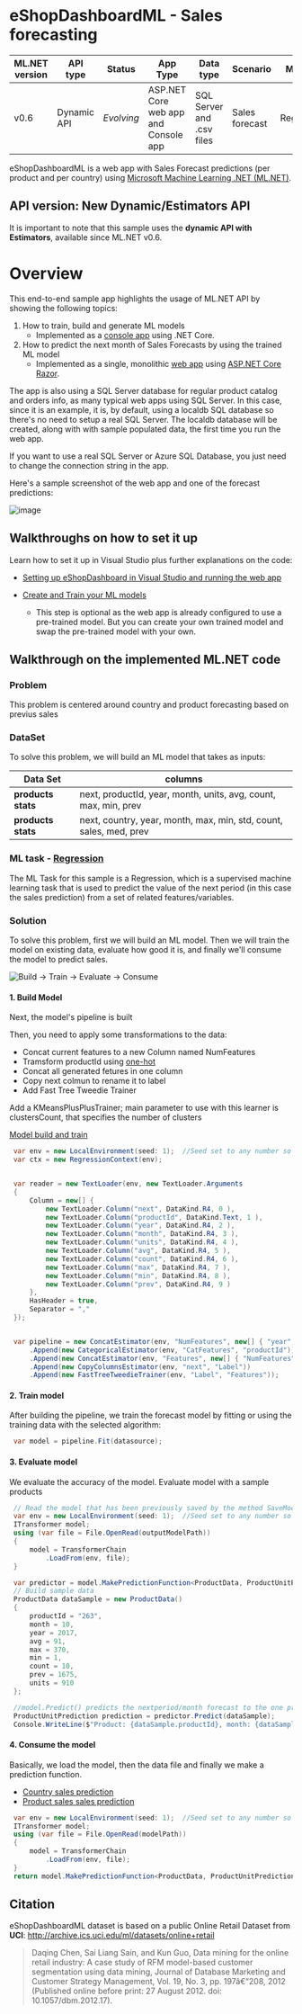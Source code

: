 # eShopDashboardML - Sales forecasting 

| ML.NET version | API type          | Status                        | App Type    | Data type | Scenario            | ML Task                   | Algorithms                  |
|----------------|-------------------|-------------------------------|-------------|-----------|---------------------|---------------------------|-----------------------------|
| v0.6           | Dynamic API | *Evolving* | ASP.NET Core web app and Console app | SQL Server and .csv files | Sales forecast | Regression | FastTreeTweedie Regression |


eShopDashboardML is a web app with Sales Forecast predictions (per product and per country) using [Microsoft Machine Learning .NET (ML.NET)](https://github.com/dotnet/machinelearning).

## API version: New Dynamic/Estimators API
It is important to note that this sample uses the **dynamic API with Estimators**, available since ML.NET v0.6.

# Overview

This end-to-end sample app highlights the usage of ML.NET API by showing the following topics:

1. How to train, build and generate ML models 
   - Implemented as a [console app](src\eShopForecastModelsTrainer) using .NET Core.
2. How to predict the next month of Sales Forecasts by using the trained ML model 
   - Implemented as a single, monolithic [web app](src\eShopDashboard) using [ASP.NET Core Razor](https://docs.microsoft.com/aspnet/core/tutorials/razor-pages/). 

The app is also using a SQL Server database for regular product catalog and orders info, as many typical web apps using SQL Server. In this case, since it is an example, it is, by default, using a localdb SQL database so there's no need to setup a real SQL Server. The localdb database will be created, along with with sample populated data, the first time you run the web app.

If you want to use a real SQL Server or Azure SQL Database, you just need to change the connection string in the app.

Here's a sample screenshot of the web app and one of the forecast predictions:

![image](./docs/images/eShopDashboard.png)

## Walkthroughs on how to set it up

Learn how to set it up in Visual Studio plus further explanations on the code:

- [Setting up eShopDashboard in Visual Studio and running the web app](docs/Setting-up-eShopDashboard-in-Visual-Studio-and-running-it.md)

- [Create and Train your ML models](docs/Create-and-train-the-models-%5BOptional%5D.md)
  - This step is optional as the web app is already configured to use a pre-trained model. But you can create your own trained model and swap the pre-trained model with your own.

## Walkthrough on the implemented ML.NET code

### Problem

This problem is centered around country and product forecasting based on previus sales

### DataSet

To solve this problem, we will build an ML model that takes as inputs:  

| Data Set | columns |
|----------|--------|
| **products stats**  | next, productId, year, month, units, avg, count, max, min, prev      |
| **products stats**  | next, country, year, month, max, min, std, count, sales, med, prev   |

### ML task - [Regression](https://docs.microsoft.com/en-us/dotnet/machine-learning/resources/tasks#regression)

The ML Task for this sample is a Regression, which is a supervised machine learning task that is used to predict the value of the next period (in this case the sales prediction) from a set of related features/variables.

### Solution

To solve this problem, first we will build an ML model. Then we will train the model on existing data, evaluate how good it is, and finally we'll consume the model to predict sales.

![Build -> Train -> Evaluate -> Consume](./../../getting-started/shared_content/modelpipeline.png)

#### 1. Build Model

Next, the model's pipeline is built

Then, you need to apply some transformations to the data:
- Concat current features to a new Column named NumFeatures
- Tramsform  productId using [one-hot](https://en.wikipedia.org/wiki/One-hot)
- Concat all generated fetures in one column
- Copy next colmun to rename it to label
- Add Fast Tree Tweedie Trainer

Add a KMeansPlusPlusTrainer; main parameter to use with this learner is clustersCount, that specifies the number of clusters

[Model build and train](./src/eShopForecastModelsTrainer/ProductModelHelper.cs)

```csharp
 var env = new LocalEnvironment(seed: 1);  //Seed set to any number so you have a deterministic environment
 var ctx = new RegressionContext(env);


 var reader = new TextLoader(env, new TextLoader.Arguments
 {
     Column = new[] {
         new TextLoader.Column("next", DataKind.R4, 0 ),
         new TextLoader.Column("productId", DataKind.Text, 1 ),
         new TextLoader.Column("year", DataKind.R4, 2 ),
         new TextLoader.Column("month", DataKind.R4, 3 ),
         new TextLoader.Column("units", DataKind.R4, 4 ),
         new TextLoader.Column("avg", DataKind.R4, 5 ),
         new TextLoader.Column("count", DataKind.R4, 6 ),
         new TextLoader.Column("max", DataKind.R4, 7 ),
         new TextLoader.Column("min", DataKind.R4, 8 ),
         new TextLoader.Column("prev", DataKind.R4, 9 )
     },
     HasHeader = true,
     Separator = ","
 });


 var pipeline = new ConcatEstimator(env, "NumFeatures", new[] { "year", "month", "units", "avg", "count", "max", "min", "prev" })
     .Append(new CategoricalEstimator(env, "CatFeatures", "productId"))
     .Append(new ConcatEstimator(env, "Features", new[] { "NumFeatures", "CatFeatures" }))
     .Append(new CopyColumnsEstimator(env, "next", "Label"))
     .Append(new FastTreeTweedieTrainer(env, "Label", "Features"));

```

#### 2. Train model

After building the pipeline, we train the forecast model by fitting or using the training data with the selected algorithm:

```csharp
 var model = pipeline.Fit(datasource);
```

#### 3. Evaluate model

We evaluate the accuracy of the model. Evaluate model with a sample products

```csharp
 // Read the model that has been previously saved by the method SaveModel
 var env = new LocalEnvironment(seed: 1);  //Seed set to any number so you have a deterministic environment
 ITransformer model;
 using (var file = File.OpenRead(outputModelPath))
 {
     model = TransformerChain
         .LoadFrom(env, file);
 }

 var predictor = model.MakePredictionFunction<ProductData, ProductUnitPrediction>(env);
 // Build sample data
 ProductData dataSample = new ProductData()
 {
     productId = "263",
     month = 10,
     year = 2017,
     avg = 91,
     max = 370,
     min = 1,
     count = 10,
     prev = 1675,
     units = 910
 };

 //model.Predict() predicts the nextperiod/month forecast to the one provided
 ProductUnitPrediction prediction = predictor.Predict(dataSample);
 Console.WriteLine($"Product: {dataSample.productId}, month: {dataSample.month + 1}, year: {dataSample.year} - Real value (units): 551, Forecast Prediction (units): {prediction.Score}");
```


#### 4. Consume the model

Basically, we load the model, then the data file and finally we make a prediction function.

- [Country sales prediction](./src/eShopDashboard/Forecast/CountrySales.cs##L66)
- [Product sales sales prediction](./src/eShopDashboard/Forecast/ProductSales.cs##L66)

```csharp
 var env = new LocalEnvironment(seed: 1);  //Seed set to any number so you have a deterministic environment
 ITransformer model;
 using (var file = File.OpenRead(modelPath))
 {
     model = TransformerChain
         .LoadFrom(env, file);
 }
 return model.MakePredictionFunction<ProductData, ProductUnitPrediction>(env);
```

## Citation
eShopDashboardML dataset is based on a public Online Retail Dataset from **UCI**: http://archive.ics.uci.edu/ml/datasets/online+retail
> Daqing Chen, Sai Liang Sain, and Kun Guo, Data mining for the online retail industry: A case study of RFM model-based customer segmentation using data mining, Journal of Database Marketing and Customer Strategy Management, Vol. 19, No. 3, pp. 197â€“208, 2012 (Published online before print: 27 August 2012. doi: 10.1057/dbm.2012.17).